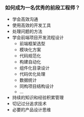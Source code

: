 ### 如何成为一名优秀的前段工程师？

- 学会高效沟通
- 使用高效的开发工具
- 处理问题的方法
- 学会前端项目开发流程设计
    - 前端框架选型
    - 模块化方案
    - 代码规范化
    - 构建自动化
    - 组件化目录设计
    - 代码优化处理
    - 数据统计
    - 同构项目结构设计
    - ...
- 持续的知识和经验积累管理
- 切记过分追求技术
- 必要的产品设计思维